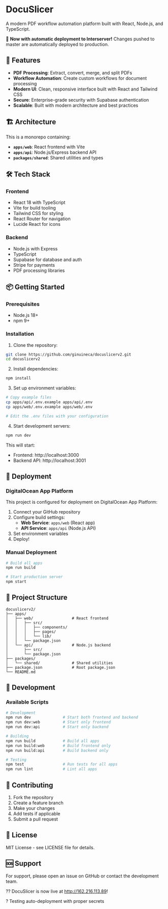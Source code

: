 # DocuSlicer

A modern PDF workflow automation platform built with React, Node.js, and TypeScript.

🚀 **Now with automatic deployment to Interserver!** Changes pushed to master are automatically deployed to production.

## 🚀 Features

- **PDF Processing**: Extract, convert, merge, and split PDFs
- **Workflow Automation**: Create custom workflows for document processing
- **Modern UI**: Clean, responsive interface built with React and Tailwind CSS
- **Secure**: Enterprise-grade security with Supabase authentication
- **Scalable**: Built with modern architecture and best practices

## 🏗️ Architecture

This is a monorepo containing:

- **`apps/web`**: React frontend with Vite
- **`apps/api`**: Node.js/Express backend API
- **`packages/shared`**: Shared utilities and types

## 🛠️ Tech Stack

### Frontend
- React 18 with TypeScript
- Vite for build tooling
- Tailwind CSS for styling
- React Router for navigation
- Lucide React for icons

### Backend
- Node.js with Express
- TypeScript
- Supabase for database and auth
- Stripe for payments
- PDF processing libraries

## 📦 Getting Started

### Prerequisites
- Node.js 18+ 
- npm 9+

### Installation

1. Clone the repository:
```bash
git clone https://github.com/ginuineca/docuslicerv2.git
cd docuslicerv2
```

2. Install dependencies:
```bash
npm install
```

3. Set up environment variables:
```bash
# Copy example files
cp apps/api/.env.example apps/api/.env
cp apps/web/.env.example apps/web/.env

# Edit the .env files with your configuration
```

4. Start development servers:
```bash
npm run dev
```

This will start:
- Frontend: http://localhost:3000
- Backend API: http://localhost:3001

## 🚀 Deployment

### DigitalOcean App Platform

This project is configured for deployment on DigitalOcean App Platform:

1. Connect your GitHub repository
2. Configure build settings:
   - **Web Service**: `apps/web` (React app)
   - **API Service**: `apps/api` (Node.js API)
3. Set environment variables
4. Deploy!

### Manual Deployment

```bash
# Build all apps
npm run build

# Start production server
npm start
```

## 📁 Project Structure

```
docuslicerv2/
├── apps/
│   ├── web/                 # React frontend
│   │   ├── src/
│   │   │   ├── components/
│   │   │   ├── pages/
│   │   │   └── lib/
│   │   └── package.json
│   └── api/                 # Node.js backend
│       ├── src/
│       └── package.json
├── packages/
│   └── shared/              # Shared utilities
├── package.json             # Root package.json
└── README.md
```

## 🔧 Development

### Available Scripts

```bash
# Development
npm run dev              # Start both frontend and backend
npm run dev:web          # Start only frontend
npm run dev:api          # Start only backend

# Building
npm run build            # Build all apps
npm run build:web        # Build frontend only
npm run build:api        # Build backend only

# Testing
npm test                 # Run tests for all apps
npm run lint             # Lint all apps
```

## 🤝 Contributing

1. Fork the repository
2. Create a feature branch
3. Make your changes
4. Add tests if applicable
5. Submit a pull request

## 📄 License

MIT License - see LICENSE file for details.

## 🆘 Support

For support, please open an issue on GitHub or contact the development team.

?? DocuSlicer is now live at http://162.216.113.89!

? Testing auto-deployment with proper secrets
